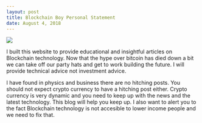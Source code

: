 ```yaml
---
layout: post
title: Blockchain Boy Personal Statement
date: August 4, 2018
--- 
```


![](/images/zombie.jpg)

I built this website to provide educational and insightful articles on Blockchain technology. Now that the hype over bitcoin has
died down a bit we can take off our party hats and get to work building the future. I will provide technical advice not investment advice. 

I have found in physics and business there are no hitching posts.  You should not expect crypto currency to have a 
hitching post either. Crypto currency is very dynamic and you need to keep up with the news and the latest technology.
This blog will help you keep up. I also want to alert you to the fact Blockchain technology is not accesible to lower income
people and we need to fix that.




